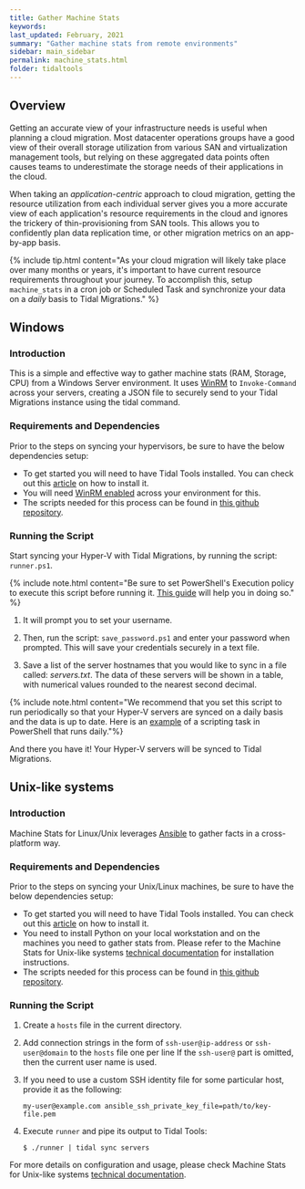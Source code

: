 ```yaml
---
title: Gather Machine Stats
keywords:
last_updated: February, 2021
summary: "Gather machine stats from remote environments"
sidebar: main_sidebar
permalink: machine_stats.html
folder: tidaltools
---
```


## Overview

Getting an accurate view of your infrastructure needs is useful when planning a
cloud migration.  Most datacenter operations groups have a good view of their
overall storage utilization from various SAN and virtualization management
tools, but relying on these aggregated data points often causes teams to
underestimate the storage needs of their applications in the cloud.

When taking an _application-centric_ approach to cloud migration, getting the
resource utilization from each individual server gives you a more accurate view
of each application's resource requirements in the cloud and ignores the
trickery of thin-provisioning from SAN tools.  This allows you to confidently
plan data replication time, or other migration metrics on an app-by-app basis.

{% include tip.html content="As your cloud migration will likely take place
over many months or years, it's important to have current resource requirements
throughout your journey. To accomplish this, setup `machine_stats` in a cron
job or Scheduled Task and synchronize your data on a _daily_ basis to Tidal
Migrations." %}

## Windows

### Introduction

This is a simple and effective way to gather machine stats (RAM, Storage,
CPU) from a Windows Server environment. It uses
[WinRM](https://docs.microsoft.com/en-us/windows/win32/winrm/installation-and-configuration-for-windows-remote-management)
to `Invoke-Command` across your servers, creating a JSON file to securely send
to your Tidal Migrations instance using the tidal command.

### Requirements and Dependencies

Prior to the steps on syncing your hypervisors, be sure to have the below
dependencies setup:

- To get started you will need to have Tidal Tools installed. You can check out
  this [article](tidal-tools.html) on how to install it.
- You will need [WinRM
  enabled](https://support.auvik.com/hc/en-us/articles/204424994-How-to-enable-WinRM-with-domain-controller-Group-Policy-for-WMI-monitoring)
  across your environment for this.
- The scripts needed for this process can be found in [this github
  repository](https://github.com/tidalmigrations/machine_stats/tree/master/windows).

### Running the Script

Start syncing your Hyper-V with Tidal Migrations, by running the script:
`runner.ps1`.

{% include note.html content="Be sure to set PowerShell's Execution policy to
execute this script before running it. [This
guide](https://docs.microsoft.com/en-us/powershell/module/microsoft.powershell.security/set-executionpolicy?view=powershell-6)
will help you in doing so." %}

1. It will prompt you to set your username.

2. Then, run the script: `save_password.ps1` and enter your password when
   prompted. This will save your credentials securely in a text file.

3. Save a list of the server hostnames that you would like to sync in a file
   called: _servers.txt_.  The data of these servers will be shown in a table,
   with numerical values rounded to the nearest second decimal.

{% include note.html content="We recommend that you set this script to run
periodically so that your Hyper-V servers are synced on a daily basis and the
data is up to date. Here is an [example](
https://docs.microsoft.com/en-us/windows/desktop/taskschd/daily-trigger-example--scripting-)
of a scripting task in PowerShell that runs daily."%}

And there you have it! Your Hyper-V servers will be synced to Tidal Migrations.

## Unix-like systems

### Introduction

Machine Stats for Linux/Unix leverages [Ansible](https://www.ansible.com/) to
gather facts in a cross-platform way.

### Requirements and Dependencies

Prior to the steps on syncing your Unix/Linux machines, be sure to have the below
dependencies setup:

- To get started you will need to have Tidal Tools installed. You can check out
  this [article](tidal-tools.html) on how to install it.
- You need to install Python on your local workstation and on the machines you
  need to gather stats from. Please refer to the Machine Stats for Unix-like
  systems [technical
  documentation](https://github.com/tidalmigrations/machine_stats/blob/master/unix/README.md)
  for installation instructions.
- The scripts needed for this process can be found in [this github
  repository](https://github.com/tidalmigrations/machine_stats/tree/master/unix).

### Running the Script

1. Create a `hosts` file in the current directory.

2. Add connection strings in the form of `ssh-user@ip-address` or
   `ssh-user@domain` to the `hosts` file one per line If the `ssh-user@` part
   is omitted, then the current user name is used.

3. If you need to use a custom SSH identity file for some particular host,
   provide it as the following:

    ```
    my-user@example.com ansible_ssh_private_key_file=path/to/key-file.pem
    ```

4. Execute `runner` and pipe its output to Tidal Tools:

    ```
    $ ./runner | tidal sync servers
    ```

For more details on configuration and usage, please check Machine Stats for
Unix-like systems [technical
documentation](https://github.com/tidalmigrations/machine_stats/blob/master/unix/README.md).
